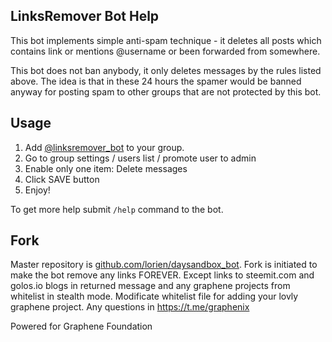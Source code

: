 ## LinksRemover Bot Help

This bot implements simple anti-spam technique - it deletes all posts which contains link or mentions @username or been forwarded from somewhere.

This bot does not ban anybody, it only deletes messages by the rules listed above. The idea is that in these 24 hours the spamer would be banned anyway for posting spam to other groups that are not protected by this bot.


## Usage

1. Add [@linksremover_bot](https://t.me/linksremover_bot) to your group.
2. Go to group settings / users list / promote user to admin
3. Enable only one item: Delete messages
4. Click SAVE button
5. Enjoy!

To get more help submit `/help` command to the bot.


## Fork
Master repository is [github.com/lorien/daysandbox_bot](https://github.com/lorien/daysandbox_bot).
Fork is initiated to make the bot remove any links FOREVER. Except links to steemit.com and golos.io blogs in returned message and any graphene projects from whitelist in stealth mode. Modificate whitelist file for adding your lovly graphene project. Any questions in https://t.me/graphenix

Powered for Graphene Foundation

